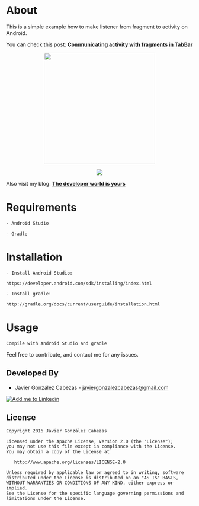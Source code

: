 # About
  This is a simple example how to make listener from fragment to activity on Android. 
  
  You can check this post: **[Communicating activity with fragments in TabBar](http://thedeveloperworldisyours.com/android/communicating-activity-with-fragments-in-tabbar-2/#sthash.jPZCqJLO.dpbs)**
  
  
  <p align="center">
  <img src="http://thedeveloperworldisyours.com/wp-content/uploads/ListenerFromActivityToAllFragment.gif" width="300px" />
  </p>
  
  <p align="center">
  <img src="http://thedeveloperworldisyours.com/wp-content/uploads/ListenerFromActivityToAllFragmentt.png" />
  </p>
  
  
  Also visit my blog: **[The developer world is yours](http://thedeveloperworldisyours.com/)**
  
# Requirements

    - Android Studio

    - Gradle


# Installation

    - Install Android Studio:

    https://developer.android.com/sdk/installing/index.html

    - Install gradle:

    http://gradle.org/docs/current/userguide/installation.html

# Usage
    Compile with Android Studio and gradle


Feel free to contribute, and contact me for any issues.

Developed By
------------
* Javier González Cabezas - <javiergonzalezcabezas@gmail.com>

<a href="https://es.linkedin.com/in/javier-gonz%C3%A1lez-cabezas-8b4b2231">
  <img alt="Add me to Linkedin" src="https://github.com/JorgeCastilloPrz/EasyMVP/blob/master/art/linkedin.png" />
</a>

License
-------

    Copyright 2016 Javier González Cabezas

    Licensed under the Apache License, Version 2.0 (the "License");
    you may not use this file except in compliance with the License.
    You may obtain a copy of the License at

       http://www.apache.org/licenses/LICENSE-2.0

    Unless required by applicable law or agreed to in writing, software
    distributed under the License is distributed on an "AS IS" BASIS,
    WITHOUT WARRANTIES OR CONDITIONS OF ANY KIND, either express or implied.
    See the License for the specific language governing permissions and
    limitations under the License.
